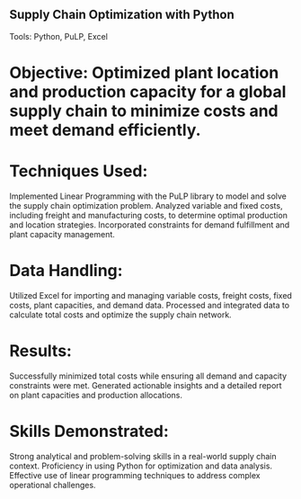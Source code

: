 ## Supply Chain Optimization with Python 
Tools: Python, PuLP, Excel

# Objective: Optimized plant location and production capacity for a global supply chain to minimize costs and meet demand efficiently.
# Techniques Used:
Implemented Linear Programming with the PuLP library to model and solve the supply chain optimization problem.
Analyzed variable and fixed costs, including freight and manufacturing costs, to determine optimal production and location strategies.
Incorporated constraints for demand fulfillment and plant capacity management.
# Data Handling:
Utilized Excel for importing and managing variable costs, freight costs, fixed costs, plant capacities, and demand data.
Processed and integrated data to calculate total costs and optimize the supply chain network.
# Results:
Successfully minimized total costs while ensuring all demand and capacity constraints were met.
Generated actionable insights and a detailed report on plant capacities and production allocations.
# Skills Demonstrated:
Strong analytical and problem-solving skills in a real-world supply chain context.
Proficiency in using Python for optimization and data analysis.
Effective use of linear programming techniques to address complex operational challenges.
